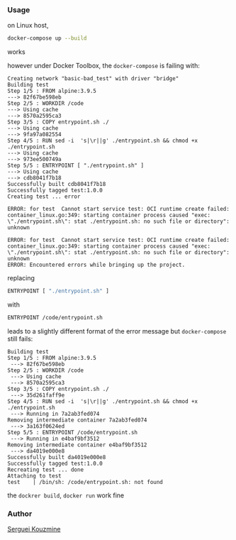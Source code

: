 ### Usage

on Linux host,
```sh
docker-compose up --build
```
works

however under Docker Toolbox, the `docker-compose` is failing with:
```text
Creating network "basic-bad_test" with driver "bridge"
Building test
Step 1/5 : FROM alpine:3.9.5
---> 82f67be598eb
Step 2/5 : WORKDIR /code
---> Using cache
---> 8570a2595ca3
Step 3/5 : COPY entrypoint.sh ./
---> Using cache
---> 9fa97a082554
Step 4/5 : RUN sed -i  's|\r||g' ./entrypoint.sh && chmod +x ./entrypoint.sh
---> Using cache
---> 973ee500749a
Step 5/5 : ENTRYPOINT [ "./entrypoint.sh" ]
---> Using cache
---> cdb8041f7b18
Successfully built cdb8041f7b18
Successfully tagged test:1.0.0
Creating test ... error

ERROR: for test  Cannot start service test: OCI runtime create failed: container_linux.go:349: starting container process caused "exec: \"./entrypoint.sh\": stat ./entrypoint.sh: no such file or directory": unknown

ERROR: for test  Cannot start service test: OCI runtime create failed: container_linux.go:349: starting container process caused "exec: \"./entrypoint.sh\": stat ./entrypoint.sh: no such file or directory": unknown
ERROR: Encountered errors while bringing up the project.
```
replacing 
```sh
ENTRYPOINT [ "./entrypoint.sh" ]
```
with
```sh
ENTRYPOINT /code/entrypoint.sh
```

leads to a slightly different format of the error message but `docker-compose` still fails:
```text
Building test
Step 1/5 : FROM alpine:3.9.5
 ---> 82f67be598eb
Step 2/5 : WORKDIR /code
 ---> Using cache
 ---> 8570a2595ca3
Step 3/5 : COPY entrypoint.sh ./
 ---> 35d261faff9e
Step 4/5 : RUN sed -i  's|\r||g' ./entrypoint.sh && chmod +x ./entrypoint.sh
 ---> Running in 7a2ab3fed074
Removing intermediate container 7a2ab3fed074
 ---> 3a163f0624ed
Step 5/5 : ENTRYPOINT /code/entrypoint.sh
 ---> Running in e4baf9bf3512
Removing intermediate container e4baf9bf3512
 ---> da4019e000e8
Successfully built da4019e000e8
Successfully tagged test:1.0.0
Recreating test ... done
Attaching to test
test    | /bin/sh: /code/entrypoint.sh: not found
```
the `dockrer build`, `docker run` work fine


### Author
[Serguei Kouzmine](kouzmine_serguei@yahoo.com)
